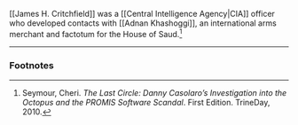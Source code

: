[[James H. Critchfield]] was a [[Central Intelligence Agency|CIA]] officer who developed contacts with [[Adnan Khashoggi]], an international arms merchant and factotum for the House of Saud.[^1]

---
### Footnotes

[^1]: Seymour, Cheri. *The Last Circle: Danny Casolaro’s Investigation into the Octopus and the PROMIS Software Scandal*. First Edition. TrineDay, 2010.